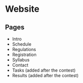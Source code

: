 # Website

## Pages
- Intro
- Schedule
- Regulations
- Registration
- Syllabus
- Contact
- Tasks (added after the contest)
- Results (added after the contest)